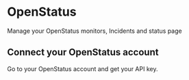 # OpenStatus

Manage your OpenStatus monitors, Incidents and status page

## Connect your OpenStatus account

Go to your OpenStatus account and get your API key.
